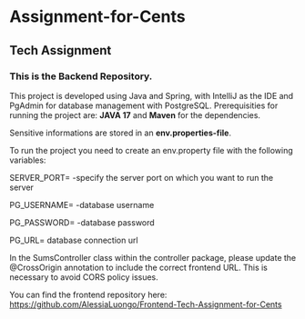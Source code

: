 # Assignment-for-Cents
## Tech Assignment 

### This is the Backend Repository.


This project is developed using Java and Spring, with IntelliJ as the IDE and PgAdmin for database management with PostgreSQL. 
Prerequisities for running the project are: **JAVA 17** and **Maven** for the dependencies. 

Sensitive informations are stored in an **env.properties-file**. 

To run the project you need to create an env.property file with the following variables: 

SERVER_PORT= -specify the server port on which you want to run the server

PG_USERNAME= -database username

PG_PASSWORD= -database password

PG_URL= database connection url

In the SumsController class within the controller package, please update the @CrossOrigin annotation to include the correct frontend URL. This is necessary to avoid CORS policy issues.


You can find the frontend repository here: https://github.com/AlessiaLuongo/Frontend-Tech-Assignment-for-Cents
